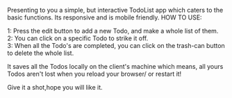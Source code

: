 Presenting to you a simple, but interactive TodoList app which caters to the basic functions.
Its responsive and is mobile friendly.
HOW TO USE:

1: Press the edit button to add a new Todo, and make a whole list of them.                                                         
2: You can click on a specific Todo to strike it off.                                                                    
3: When all the Todo's are completed, you can click on the trash-can button to delete the whole list.

It saves all the Todos locally on the client's machine which means, all yours Todos aren't lost when you reload your browser/
or restart it!

Give it a shot,hope you will like it.
